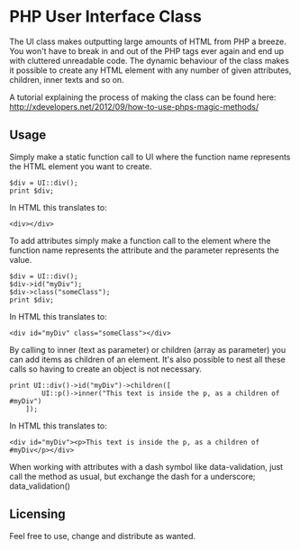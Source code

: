 PHP User Interface Class
========================

The UI class makes outputting large amounts of HTML from PHP a breeze.
You won't have to break in and out of the PHP tags ever again and end up with cluttered unreadable code.
The dynamic behaviour of the class makes it possible to create any HTML element with any number of given attributes,
children, inner texts and so on.

A tutorial explaining the process of making the class can be found here: http://xdevelopers.net/2012/09/how-to-use-phps-magic-methods/

Usage
-----

Simply make a static function call to UI where the function name represents the HTML element you want to create.

    $div = UI::div();
    print $div;

In HTML this translates to:

    <div></div>

To add attributes simply make a function call to the element where the function name represents the attribute
and the parameter represents the value.

  	$div = UI::div();
  	$div->id("myDiv");
  	$div->class("someClass");
  	print $div;

In HTML this translates to:

  	<div id="myDiv" class="someClass"></div>

By calling to inner (text as parameter) or children (array as parameter) you can add items as children of an element.
It's also possible to nest all these calls so having to create an object is not necessary.

  	print UI::div()->id("myDiv")->children([
      	    UI::p()->inner("This text is inside the p, as a children of #myDiv")
    	]);

In HTML this translates to:

  	<div id="myDiv"><p>This text is inside the p, as a children of #myDiv</p></div>

When working with attributes with a dash symbol like data-validation, just call the method as usual, but exchange the dash for a underscore; data_validation()

Licensing
-----------

Feel free to use, change and distribute as wanted.
